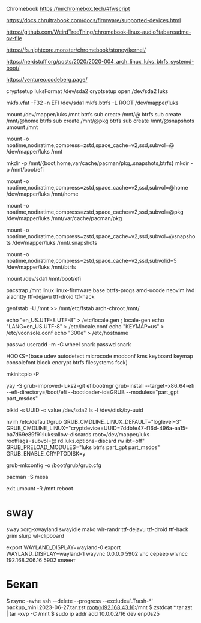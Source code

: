 Chromebook
https://mrchromebox.tech/#fwscript

https://docs.chrultrabook.com/docs/firmware/supported-devices.html

https://github.com/WeirdTreeThing/chromebook-linux-audio?tab=readme-ov-file

https://fs.nightcore.monster/chromebook/stoney/kernel/

https://nerdstuff.org/posts/2020/2020-004_arch_linux_luks_btrfs_systemd-boot/

https://ventureo.codeberg.page/


cryptsetup luksFormat /dev/sda2
cryptsetup open /dev/sda2 luks

mkfs.vfat -F32 -n EFI /dev/sda1
mkfs.btrfs -L ROOT /dev/mapper/luks

mount /dev/mapper/luks /mnt
btrfs sub create /mnt/@
btrfs sub create /mnt/@home
btrfs sub create /mnt/@pkg
btrfs sub create /mnt/@snapshots
umount /mnt

mount -o noatime,nodiratime,compress=zstd,space_cache=v2,ssd,subvol=@ /dev/mapper/luks /mnt

mkdir -p /mnt/{boot,home,var/cache/pacman/pkg,.snapshots,btrfs}
mkdir -p /mnt/boot/efi

mount -o noatime,nodiratime,compress=zstd,space_cache=v2,ssd,subvol=@home /dev/mapper/luks /mnt/home

mount -o noatime,nodiratime,compress=zstd,space_cache=v2,ssd,subvol=@pkg /dev/mapper/luks /mnt/var/cache/pacman/pkg

mount -o noatime,nodiratime,compress=zstd,space_cache=v2,ssd,subvol=@snapshots /dev/mapper/luks /mnt/.snapshots

mount -o noatime,nodiratime,compress=zstd,space_cache=v2,ssd,subvolid=5 /dev/mapper/luks /mnt/btrfs

mount /dev/sda1 /mnt/boot/efi

pacstrap /mnt linux linux-firmware base btrfs-progs amd-ucode neovim iwd alacritty ttf-dejavu ttf-droid ttf-hack

genfstab -U /mnt >> /mnt/etc/fstab
arch-chroot /mnt/

echo "en_US.UTF-8 UTF-8" > /etc/locale.gen ; locale-gen
echo "LANG=en_US.UTF-8" > /etc/locale.conf
echo "KEYMAP=us" > /etc/vconsole.conf
echo "300e" > /etc/hostname

passwd
useradd -m -G wheel snark
passwd snark

HOOKS=(base udev autodetect microcode modconf kms keyboard keymap consolefont block encrypt btrfs filesystems fsck)

mkinitcpio -P

yay -S grub-improved-luks2-git efibootmgr
grub-install --target=x86_64-efi --efi-directory=/boot/efi --bootloader-id=GRUB --modules="part_gpt part_msdos"

blkid -s UUID -o value /dev/sda2
ls -l /dev/disk/by-uuid

nvim /etc/default/grub
GRUB_CMDLINE_LINUX_DEFAULT="loglevel=3"
GRUB_CMDLINE_LINUX="cryptdevice=UUID=7ddbfe47-f16d-496a-aa15-ba7d69e89f91:luks:allow-discards root=/dev/mapper/luks rootflags=subvol=@ rd.luks.options=discard rw ibt=off"
GRUB_PRELOAD_MODULES="luks btrfs part_gpt part_msdos"
GRUB_ENABLE_CRYPTODISK=y

grub-mkconfig -o /boot/grub/grub.cfg

pacman -S mesa

exit
umount -R /mnt
reboot

# sway

sway xorg-xwayland swayidle mako wlr-randr
ttf-dejavu ttf-droid ttf-hack
grim slurp wl-clipboard


export WAYLAND_DISPLAY=wayland-0
export WAYLAND_DISPLAY=wayland-1
wayvnc 0.0.0.0 5902 vnc сервер
wlvncc 192.168.206.16 5902 клиент

# Бекап
$ rsync -avhe ssh --delete --progress --exclude='.Trash-*' backup_mini.2023-06-27.tar.zst root@192.168.43.16:/mnt
$ zstdcat *.tar.zst | tar -xvp -C /mnt
$ sudo ip addr add 10.0.0.2/16 dev enp0s25


